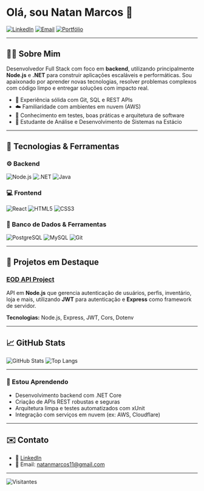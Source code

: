 # Olá, sou Natan Marcos 👋

[![LinkedIn](https://img.shields.io/badge/LinkedIn-0077B5?style=for-the-badge&logo=linkedin&logoColor=white)](https://www.linkedin.com/in/natan-marcos)
[![Email](https://img.shields.io/badge/Email-D14836?style=for-the-badge&logo=gmail&logoColor=white)](mailto:natanmarcos11@gmail.com)
[![Portfólio](https://img.shields.io/badge/Portfólio-000000?style=for-the-badge&logo=About.me&logoColor=white)](http://natan-marcos.free.nf/)

---

## 👨‍💻 Sobre Mim

Desenvolvedor Full Stack com foco em **backend**, utilizando principalmente **Node.js** e **.NET** para construir aplicações escaláveis e performáticas. Sou apaixonado por aprender novas tecnologias, resolver problemas complexos com código limpo e entregar soluções com impacto real.

- 🔄 Experiência sólida com Git, SQL e REST APIs
- ☁️ Familiaridade com ambientes em nuvem (AWS)
- 🧪 Conhecimento em testes, boas práticas e arquitetura de software
- 🧠 Estudante de Análise e Desenvolvimento de Sistemas na Estácio

---

## 💼 Tecnologias & Ferramentas

### ⚙️ Backend
![Node.js](https://img.shields.io/badge/Node.js-339933?style=for-the-badge&logo=nodedotjs&logoColor=white)
![.NET](https://img.shields.io/badge/.NET-512BD4?style=for-the-badge&logo=dotnet&logoColor=white)
![Java](https://img.shields.io/badge/Java-ED8B00?style=for-the-badge&logo=openjdk&logoColor=white)

### 💻 Frontend
![React](https://img.shields.io/badge/React-20232A?style=for-the-badge&logo=react&logoColor=61DAFB)
![HTML5](https://img.shields.io/badge/HTML5-E34F26?style=for-the-badge&logo=html5&logoColor=white)
![CSS3](https://img.shields.io/badge/CSS3-1572B6?style=for-the-badge&logo=css3&logoColor=white)

### 🧰 Banco de Dados & Ferramentas
![PostgreSQL](https://img.shields.io/badge/PostgreSQL-316192?style=for-the-badge&logo=postgresql&logoColor=white)
![MySQL](https://img.shields.io/badge/MySQL-4479A1?style=for-the-badge&logo=mysql&logoColor=white)
![Git](https://img.shields.io/badge/Git-F05032?style=for-the-badge&logo=git&logoColor=white)

---

## 🚀 Projetos em Destaque

### [EOD API Project](https://github.com/natan-marcos/eod-api)
API em **Node.js** que gerencia autenticação de usuários, perfis, inventário, loja e mais, utilizando **JWT** para autenticação e **Express** como framework de servidor.

**Tecnologias:** Node.js, Express, JWT, Cors, Dotenv

---

## 📈 GitHub Stats

![GitHub Stats](https://github-readme-stats.vercel.app/api?username=natan-marcos&show_icons=true&theme=default)
![Top Langs](https://github-readme-stats.vercel.app/api/top-langs/?username=natan-marcos&layout=compact&theme=default)

---

### 🌱 Estou Aprendendo

- Desenvolvimento backend com .NET Core
- Criação de APIs REST robustas e seguras
- Arquitetura limpa e testes automatizados com xUnit
- Integração com serviços em nuvem (ex: AWS, Cloudflare)

---

## ✉️ Contato

- 💼 [LinkedIn](https://www.linkedin.com/in/natan-marcos)
- 📧 Email: [natanmarcos11@gmail.com](mailto:natanmarcos11@gmail.com)

---

![Visitantes](https://visitor-badge.laobi.icu/badge?page_id=natan-marcos.natan-marcos)
